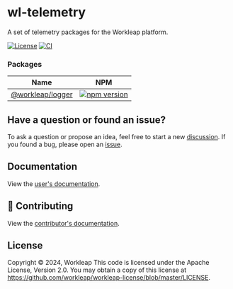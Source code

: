 # wl-telemetry

A set of telemetry packages for the Workleap platform.

[![License](https://img.shields.io/badge/License-Apache_2.0-blue.svg)](./LICENSE)
[![CI](https://github.com/workleap/wl-telemetry/actions/workflows/ci.yml/badge.svg)](https://github.com/workleap/wl-telemetry/actions/workflows/ci.yml)

### Packages

| Name | NPM |
| --- | --- |
| [@workleap/logger](packages/logger/README.md) | [![npm version](https://img.shields.io/npm/v/@workleap/logger)](https://www.npmjs.com/package/@workleap/logger) |

## Have a question or found an issue?

To ask a question or propose an idea, feel free to start a new [discussion](https://github.com/workleap/wl-telemetry/discussions). If you found a bug, please open an [issue](https://github.com/workleap/wl-telemetry/issues).

## Documentation

View the [user's documentation](https://workleap.github.io/wl-telemetry/).

## 🤝 Contributing

View the [contributor's documentation](./CONTRIBUTING.md).

## License

Copyright © 2024, Workleap This code is licensed under the Apache License, Version 2.0. You may obtain a copy of this license at https://github.com/workleap/workleap-license/blob/master/LICENSE.



